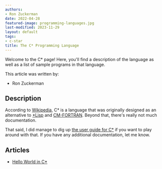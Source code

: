 ```yaml
---
authors:
- Ron Zuckerman
date: 2022-04-28
featured-image: programming-languages.jpg
last-modified: 2023-11-29
layout: default
tags:
- c-star
title: The C* Programming Language
---
```


Welcome to the C\* page! Here, you'll find a description of the language as well as a list of sample programs in that language.

This article was written by:

- Ron Zuckerman

## Description

According to [Wikipedia][1], C* is a language that was originally designed as an
alternative to [*Lisp][3] and [CM-FORTRAN][4]. Beyond that, there's really not much
documentation.

That said, I did manage to dig up [the user guide for C*][2] if you want to play
around with that. If you have any additional documentation, let me know.

[1]: https://en.wikipedia.org/wiki/C*
[2]: http://people.csail.mit.edu/bradley/cm5docs/CM-5CStarUsersGuide.pdf
[3]: https://en.wikipedia.org/wiki/*Lisp
[4]: https://people.csail.mit.edu/bradley/cm5docs/CMFortranProgrammingGuide.pdf


## Articles

- [Hello World in C\*](https://sampleprograms.io/projects/hello-world/c-star)